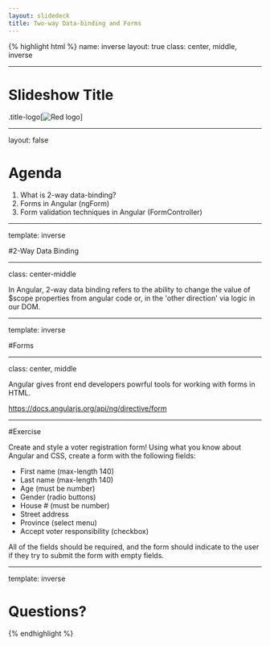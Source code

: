 ```yaml
---
layout: slidedeck
title: Two-way Data-binding and Forms
---
```


{% highlight html %}
name: inverse
layout: true
class: center, middle, inverse

---

# Slideshow Title

.title-logo[![Red logo](/public/img/red-logo-white.svg)]

---
layout: false

# Agenda

1. What is 2-way data-binding?
2. Forms in Angular (ngForm)
3. Form validation techniques in Angular (FormController)

---

template: inverse

#2-Way Data Binding

---

class: center-middle

In Angular, 2-way data binding refers to the ability to change the value of $scope properties from angular code or, in the 'other direction' via logic in our DOM.

---

template: inverse

#Forms

---

class: center, middle

Angular gives front end developers powrful tools for working with forms in HTML.

https://docs.angularjs.org/api/ng/directive/form

---

#Exercise

Create and style a voter registration form!
Using what you know about Angular and CSS, create a form with the following fields:

- First name (max-length 140)
- Last name (max-length 140)
- Age (must be number)
- Gender (radio buttons)
- House # (must be number)
- Street address
- Province (select menu)
- Accept voter responsibility (checkbox)

All of the fields should be required, and the form should indicate to the user if they try to submit the form with empty fields.

---

template: inverse

# Questions?

{% endhighlight %}
